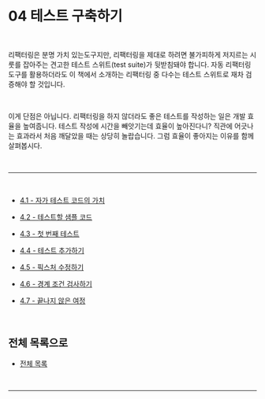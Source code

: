 # 04 테스트 구축하기

<br>

리팩터링은 분명 가치 있는도구지만, 리팩터링을 제대로 하려면 불가피하게 저지르는 시룻를 잡아주는 견고한 테스트 스위트(test suite)가 뒷받침돼야 합니다. 자동 리팩터링 도구를 활용하더라도 이 책에서 소개하는 리팩터링 중 다수는 테스트 스위트로 재차 검증해야 할 것입니다.

<br>

이게 단점은 아닙니다. 리팩터링을 하지 않더라도 좋은 테스트를 작성하는 일은 개발 효율을 높여줍니다. 테스트 작성에 시간을 빼앗기는데 효율이 높아진다니? 직관에 어긋나는 효과라서 처음 깨달았을 때는 상당히 놀랍습니다. 그럼 효율이 좋아지는 이유를 함께 살펴봅시다.

<br>

---

<br>

- [4.1 - 자가 테스트 코드의 가치](https://github.com/Esoolgnah/Summary_of_Refactoring_2nd_Edition/blob/main/Notes/04_테스트_구축하기/04_01_자가_테스트_코드의_가치.md)

- [4.2 - 테스트할 샘플 코드](https://github.com/Esoolgnah/Summary_of_Refactoring_2nd_Edition/blob/main/Notes/04_테스트_구축하기/04_02_테스트할_샘플_코드.md)

- [4.3 - 첫 번째 테스트](https://github.com/Esoolgnah/Summary_of_Refactoring_2nd_Edition/blob/main/Notes/04_테스트_구축하기/04_03_첫_번째_테스트.md)

- [4.4 - 테스트 추가하기](https://github.com/Esoolgnah/Summary_of_Refactoring_2nd_Edition/blob/main/Notes/04_테스트_구축하기/04_04_테스트_추가하기.md)

- [4.5 - 픽스처 수정하기](https://github.com/Esoolgnah/Summary_of_Refactoring_2nd_Edition/blob/main/Notes/04_테스트_구축하기/04_05_픽스처_수정하기.md)

- [4.6 - 경계 조건 검사하기](https://github.com/Esoolgnah/Summary_of_Refactoring_2nd_Edition/blob/main/Notes/04_테스트_구축하기/04_06_경계_조건_검사하기.md)

- [4.7 - 끝나지 않은 여정](https://github.com/Esoolgnah/Summary_of_Refactoring_2nd_Edition/blob/main/Notes/04_테스트_구축하기/04_07_끝나지_않은_여정.md)

<br>

## 전체 목록으로

- [전체 목록](https://github.com/Esoolgnah/Summary_of_Refactoring_2nd_Edition/blob/main/README.md)

<br>

---
